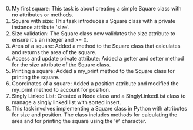 0. My first square: This task is about creating a simple Square class with no attributes or methods.
1. Square with size: This task introduces a Square class with a private instance attribute 'size'.
2. Size validation: The Square class now validates the size attribute to ensure it's an integer and >= 0.
3. Area of a square: Added a method to the Square class that calculates and returns the area of the square.
4. Access and update private attribute: Added a getter and setter method for the size attribute of the Square class.
5. Printing a square: Added a my_print method to the Square class for printing the square.
6. Coordinates of a square: Added a position attribute and modified the my_print method to account for position.
7. Singly Linked List: Created a Node class and a SinglyLinkedList class to manage a singly linked list with sorted insert.
8. This task involves implementing a Square class in Python with attributes for size and position. The class includes methods for calculating the area and for printing the square using the '#' character.
